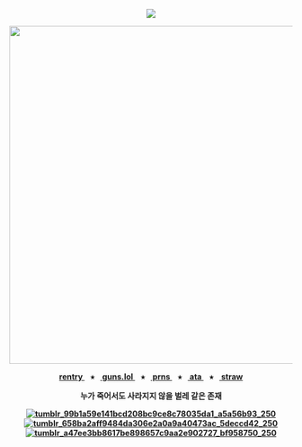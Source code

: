 <div align="center">
  
  <a href="">![](https://komarev.com/ghpvc/?username=toemuncher3000&color=9f98a6&label=ivantill+fans&base=8970)</a>

</div>
<p align="center"> <img width="600" height="600" src="https://github.com/user-attachments/assets/6f14b0d9-2849-4678-9b7b-675df359dbf8" </p>


<p align="center"><b><a href="https://rentry.co/wipd"> rentry </a>⠀⭑⠀<a href="https://guns.lol/ivanz"> guns.lol </a>⠀⭑⠀<a href="https://pronouns.cc/@ivanz"> prns </a>⠀⭑⠀<a href="https://blccm.atabook.org/"> ata </a>⠀⭑⠀<a href="https://ivan-alnst.straw.page/"> straw </a>

<p align="center">누가 죽어서도 사라지지 않을 벌레 같은 존재</p>

<div align="center">

  <a href="">![tumblr_99b1a59e141bcd208bc9ce8c78035da1_a5a56b93_250](https://github.com/user-attachments/assets/0970b44e-7f5a-4680-b4bf-85ac03a6ac21) ![tumblr_658ba2aff9484da306e2a0a9a40473ac_5deccd42_250](https://github.com/user-attachments/assets/5ac049c6-a694-445d-9193-cc5329897975) ![tumblr_a47ee3bb8617be898657c9aa2e902727_bf958750_250](https://github.com/user-attachments/assets/532f355f-a83a-4f78-97ee-ffadc2f5f6d3)</a>




